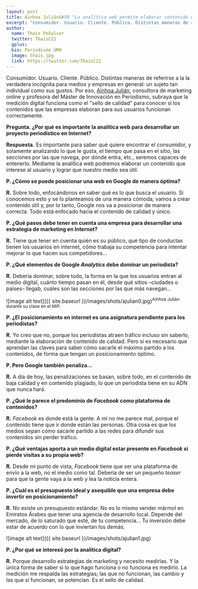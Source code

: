 ```yaml
---
layout: post
title: Ainhoa Julián&#58 "La analítica web permite elaborar contenido que interese al usuario y lograr que un medio sea útil"
excerpt: "Consumidor. Usuario. Cliente. Público. Distintas maneras de referirse a la la verdadera incógnita para medios y empresas en general: un sujeto tan individual como sus gustos. Por eso, Ainhoa Julián, consultora de marketing online y profesora del Máster de Innovación en Periodismo, subraya que la medición digital funciona como el sello de calidad para conocer si los contenidos que las empresas elaboran para sus usuarios funcionan correctamente."
author:
  name: Thais Peñalver
  twitter: ThaisC21
  gplus:  
  bio: Periodismo UMH
  image: thais.jpg
  link: https://twitter.com/ThaisC21
---
```

Consumidor. Usuario. Cliente. Público. Distintas maneras de referirse a la la verdadera incógnita para medios y empresas en general: un sujeto tan individual como sus gustos. Por eso, [Ainhoa Julián](http://ainhoajulian.com/), consultora de marketing online y profesora del Máster de Innovación en Periodismo, subraya que la medición digital funciona como el "sello de calidad" para conocer si los contenidos que las empresas elaboran para sus usuarios funcionan correctamente.

**Pregunta. ¿Por qué es importante la analítica web para desarrollar un proyecto periodístico en Internet?**

**Respuesta.** Es importante para saber qué quiere encontrar el consumidor, y solamente analizando lo que le gusta, el tiempo que pasa en el sitio, las secciones por las que navega, por dónde entra, etc., seremos capaces de entenerlo. Mediante la analítica web podremos elaborar un contenido que interese al usuario y lograr que nuestro medio sea útil.

**P. ¿Cómo se puede posicionar una web en Google de manera óptima?**

**R.** Sobre todo, enfocándonos en saber qué es lo que busca el usuario. Si conocemos esto y se lo planteamos de una manera cómoda, vamos a crear contenido útil y, por lo tanto, Google nos va a posicionar de manera correcta. Todo está enfocado hacia el contenido de calidad y único.

**P. ¿Qué pasos debe tener en cuenta una empresa para desarrollar una estrategia de marketing en Internet?**

**R.** Tiene que tener en cuenta quién es su público, qué tipo de conductas tienen los usuarios en internet, cómo trabaja su competencia para intentar mejorar lo que hacen sus competidores…

**P. ¿Qué elementos de Google _Analytics_ debe dominar un periodista?**

**R.** Debería dominar, sobre todo, la forma en la que los usuarios entran al medio digital, cuánto tiempo pasan en él, desde qué sitios –ciudades o países– llegab, cuáles son las secciones por las que más navegan…

![image alt text]({{ site.baseurl }}/images/shots/ajulian0.jpg)<sup>Ainhoa Julián durante su clase en el MIP.

**P. ¿El posicionamiento en internet es una asignatura pendiente para los periodistas?**

**R.** Yo creo que no, porque los periodistas atraen tráfico incluso sin saberlo, mediante la elaboración de contenido de calidad. Pero sí es necesario que aprendan las claves para saber cómo sacarle el máximo partido a los contenidos, de forma que tengan un posicionamiento óptimo.

**P. Pero Google también penaliza…**

**R.** A día de hoy, las penalizaciones se basan, sobre todo, en el contenido de baja calidad y en contenido plagiado, lo que un periodista tiene en su ADN que nunca hará.

**P. ¿Qué le parece el predominio de _Facebook_ como plataforma de contenidos?**

**R.** *Facebook* es donde está la gente. A mí no me parece mal, porque el contenido tiene que ir donde están las personas. Otra cosa es que los medios sepan cómo sacarle partido a las redes para difundir sus contenidos sin perder tráfico.

**P. ¿Qué ventajas aporta a un medio digital estar presente en _Facebook_ si pierde visitas a su propia web?**

**R.** Desde mi punto de vista, *Facebook* tiene que ser una plataforma de envío a la web, no el medio como tal. Debería de ser un pequeño *teaser* para que la gente vaya a la web y lea la noticia entera.

**P. ¿Cuál es el presupuesto ideal y asequible que una empresa debe invertir en posicionamiento?**

**R.** No existe un presupuesto estándar. No es lo mismo vender mármol en Emiratos Árabes que tener una agencia de desarrollo local. Depende del mercado, de lo saturado que esté, de tu competencia… Tu inversión debe estar de acuerdo con lo que inviertan los demás.

![image alt text]({{ site.baseurl }}/images/shots/ajulian1.jpg)

**P. ¿Por qué se interesó por la analítica digital?**

**R.** Porque desarrollo estrategias de marketing y necesito medirlas. Y la única forma de saber si lo que hago funciona o no funciona es medirlo. La medición me respalda las estrategias; las que no funcionan, las cambio y las que sí funcionan, se potencian. Es el sello de calidad.